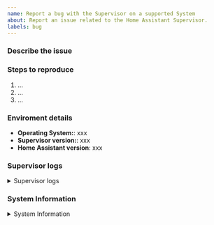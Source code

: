 ```yaml
---
name: Report a bug with the Supervisor on a supported System
about: Report an issue related to the Home Assistant Supervisor.
labels: bug
---
```


<!-- READ THIS FIRST:
- If you need additional help with this template please refer to https://www.home-assistant.io/help/reporting_issues/
- This is for bugs only. Feature and enhancement requests should go in our community forum: https://community.home-assistant.io/c/feature-requests
- Provide as many details as possible. Paste logs, configuration sample and code into the backticks. Do not delete any text from this template!
- If you have a problem with an add-on, make an issue in it's repository.
-->

<!--
Important: You can only fill a bug repport for an supported system! If you run an unsupported installation. This report would be closed without comment.
-->

### Describe the issue

<!-- Provide as many details as possible. -->

### Steps to reproduce

<!-- What do you do to encounter the issue. -->

1. ...
2. ...
3. ...

### Enviroment details

<!-- You can find these details in the system tab of the supervisor panel, or by using the `ha` CLI. -->

- **Operating System:**: xxx
- **Supervisor version:**: xxx
- **Home Assistant version**: xxx

### Supervisor logs

<details>
<summary>Supervisor logs</summary>
<!--
- Frontend -> Supervisor -> System
- Or use this command: ha supervisor logs
- Logs are more than just errors, even if you don't think it's important, it is.
-->

```
Paste supervisor logs here

```

</details>

### System Information

<details>
<summary>System Information</summary>
<!--
- Use this command: ha info
-->

```
Paste system info here

```

</details>

